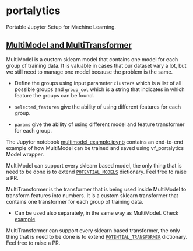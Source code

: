 # portalytics
Portable Jupyter Setup for Machine Learning.


## [MultiModel and MultiTransformer](./vf_portalytics/multi_model.py) 
MultiModel is a custom sklearn model that contains one model for each group of training data. 
It is valuable in cases that our dataset vary a lot, but we still need to manage one model because the problem is the same.
    
* Define the groups using input parameter `clusters` which is a list of all possible groups 
  and `group_col` which is a string that indicates in which feature the groups can be found.
      
* `selected_features` give the ability of using different features for each group.

* `params` give the ability of using different model and feature transformer for each group.
    
The Jupyter notebook [multimodel_example.ipynb](example_notebooks/multimodel_example.ipynb) contains an 
end-to-end example of how MultiModel can be trained and saved using vf_portalytics Model wrapper.

MultiModel can support every sklearn based model, the only thing that is need to be done is to extend 
[`POTENTIAL_MODELS`](./vf_portalytics/ml_helpers.py) dictionary. Feel free to raise a PR. 

MultiTransformer is the transformer that is being used inside MultiModel to transform features into numbers.
It is a custom sklearn transformer that contains one transformer for each group of training data.

* Can be used also separately, in the same way as MultiModel. Check [example](./tests/test_multi_model.py)

MultiTransformer can support every sklearn based transformer, the only thing that is need to be done is to extend 
[`POTENTIAL_TRANSFORMER`](./vf_portalytics/ml_helpers.py) dictionary. Feel free to raise a PR. 

